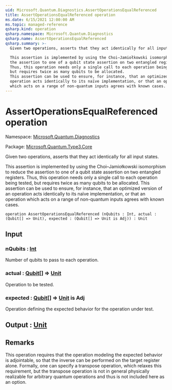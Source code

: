 ```yaml
---
uid: Microsoft.Quantum.Diagnostics.AssertOperationsEqualReferenced
title: AssertOperationsEqualReferenced operation
ms.date: 6/15/2021 12:00:00 AM
ms.topic: managed-reference
qsharp.kind: operation
qsharp.namespace: Microsoft.Quantum.Diagnostics
qsharp.name: AssertOperationsEqualReferenced
qsharp.summary: >-
  Given two operations, asserts that they act identically for all input states.

  This assertion is implemented by using the Choi–Jamiołkowski isomorphism to reduce
  the assertion to one of a qubit state assertion on two entangled registers.
  Thus, this operation needs only a single call to each operation being tested,
  but requires twice as many qubits to be allocated.
  This assertion can be used to ensure, for instance, that an optimized version of an
  operation acts identically to its naïve implementation, or that an operation
  which acts on a range of non-quantum inputs agrees with known cases.
---
```


# AssertOperationsEqualReferenced operation

Namespace: [Microsoft.Quantum.Diagnostics](xref:Microsoft.Quantum.Diagnostics)

Package: [Microsoft.Quantum.Type3.Core](https://nuget.org/packages/Microsoft.Quantum.Type3.Core)


Given two operations, asserts that they act identically for all input states.This assertion is implemented by using the Choi–Jamiołkowski isomorphism to reducethe assertion to one of a qubit state assertion on two entangled registers.Thus, this operation needs only a single call to each operation being tested,but requires twice as many qubits to be allocated.This assertion can be used to ensure, for instance, that an optimized version of anoperation acts identically to its naïve implementation, or that an operationwhich acts on a range of non-quantum inputs agrees with known cases.

```qsharp
operation AssertOperationsEqualReferenced (nQubits : Int, actual : (Qubit[] => Unit), expected : (Qubit[] => Unit is Adj)) : Unit
```


## Input

### nQubits : [Int](xref:microsoft.quantum.qsharp.valueliterals#int-literals)

Number of qubits to pass to each operation.


### actual : [Qubit](xref:microsoft.quantum.qsharp.valueliterals#qubit-literals)[] => [Unit](xref:microsoft.quantum.qsharp.valueliterals#unit-literal) 

Operation to be tested.


### expected : [Qubit](xref:microsoft.quantum.qsharp.valueliterals#qubit-literals)[] => [Unit](xref:microsoft.quantum.qsharp.valueliterals#unit-literal)  is Adj

Operation defining the expected behavior for the operation under test.



## Output : [Unit](xref:microsoft.quantum.qsharp.valueliterals#unit-literal)



## Remarks

This operation requires that the operation modeling the expected behavior isadjointable, so that the inverse can be performed on the target register alone.Formally, one can specify a transpose operation, which relaxes this requirement,but the transpose operation is not in general physically realizable for arbitraryquantum operations and thus is not included here as an option.